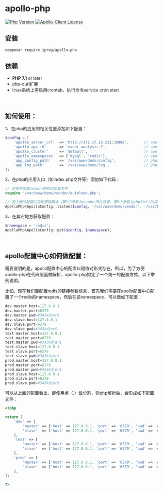 # apollo-php

[![Php Version](https://img.shields.io/badge/php-%3E=7.1-brightgreen.svg?maxAge=2592000)](https://secure.php.net/)
[![Apollo-Client License](https://img.shields.io/badge/apollo--client--license-MIT-blue.svg?maxAge=2592000)](https://secure.php.net/)



## 安装

```shell
composer require iprog/apollo-php
```

## 依赖

- **PHP 7.1** or later
- php-curl扩展
- linux系统上需启用crontab，执行命令service cron start
<br>


## 如何使用：

1、在php的应用的相关位置添加如下配置：

```php
$config = [
    'apollo_server_url'  => 'http://172.17.18.211:38080',       // apollo的服务器地址
    'apollo_app_id'      => 'event-analysis-1',                 // apollo上的appid
    'apollo_cluster'     => 'default',                          // apollo上的cluster
    'apollo_namespaces'  => ['mysql', 'redis'],                 // apollo上的命名空间
    'app_config_path'    => '/var/www/demo/config',             // php应用的配置文件目录
    'app_log_path'       => '/var/www/demo/log',                // php应用的日志文件目录
];
```

2、在php的应用入口（如index.php文件等）添加如下代码：

```php
// 这里先加载vendor的自动加载文件
require '/var/www/demo/vendor/autoload.php';                

// 用上面的配置并启动获取脚本（第2个参数为vendor所在目录，第3个参数为php的cli的指令位置）
ApolloPhp\ApolloConfig::listen($config, '/var/www/demo/vendor', '/usr/bin/php');
```

3、在其它地方获取配置：

```php
$namespace = 'redis';
ApolloPhp\ApolloConfig::get($config, $namespace);
```
<br>

## apollo配置中心如何做配置：

需要说明的是，apollo配置中心的配置以键值对形式存在，所以，为了方便apollo-php在代码层面做解析，apollo-php拟定了一个统一的配置方式，以下举例说明。

比如，现在我们要配置redis的链接参数信息，首先我们需要在apollo配置中心配置了一个redis的namespace，然后在该namespace，可以做如下配置：
```php
dev.master.host=127.0.0.1
dev.master.port=6379
dev.master.pwd=#343kdjer$
dev.slave.host=127.0.0.1
dev.slave.port=6379
dev.slave.pwd=#343kdjer$
test.master.host=127.0.0.1
test.master.port=6379
test.master.pwd=#343kdjer$
test.slave.host=127.0.0.1
test.slave.port=6379
test.slave.pwd=#343kdjer$
prod.master.host=127.0.0.1
prod.master.port=6379
prod.master.pwd=#343kdjer$
prod.slave.host=127.0.0.1
prod.slave.port=6379
prod.slave.pwd=#343kdjer$
```
可以从上面的配置看出，键使用点（.）做分割，则php解析后，会形成如下配置文件：
```php
<?php

return [
    'dev' => [
        'master' => ['host' => 127.0.0.1, 'port' => '6379', 'pwd' => '#343kdjer$'],
        'slave'  => ['host' => 127.0.0.1, 'port' => '6379', 'pwd' => '#343kdjer$'],
    ],
    'test' => [
        'master' => ['host' => 127.0.0.1, 'port' => '6379', 'pwd' => '#343kdjer$'],
        'slave'  => ['host' => 127.0.0.1, 'port' => '6379', 'pwd' => '#343kdjer$'],
    ],
    'prod' => [
        'master' => ['host' => 127.0.0.1, 'port' => '6379', 'pwd' => '#343kdjer$'],
        'slave'  => ['host' => 127.0.0.1, 'port' => '6379', 'pwd' => '#343kdjer$'],
    ],
];

?>
```




